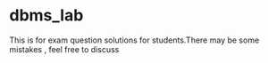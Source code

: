 # dbms_lab
This is for exam question solutions for students.There may be some mistakes , feel free to discuss
